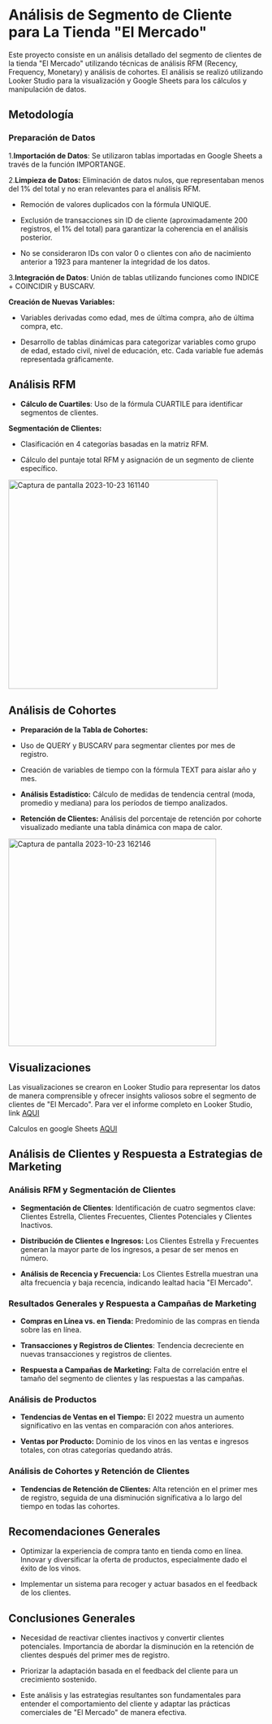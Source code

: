 # Análisis de Segmento de Cliente para La Tienda "El Mercado"
<p>
Este proyecto consiste en un análisis detallado del segmento de clientes de la tienda "El Mercado" utilizando técnicas de análisis RFM (Recency, Frequency, Monetary) y análisis de cohortes. El análisis se realizó utilizando Looker Studio para la visualización y Google Sheets para los cálculos y manipulación de datos.
</p>

## Metodología
### Preparación de Datos
1.**Importación de Datos**: Se utilizaron tablas importadas en Google Sheets a través de la función IMPORTANGE.

2.**Limpieza de Datos:**
Eliminación de datos nulos, que representaban menos del 1% del total y no eran relevantes para el análisis RFM.

- Remoción de valores duplicados con la fórmula UNIQUE.

- Exclusión de transacciones sin ID de cliente (aproximadamente 200 registros, el 1% del total) para garantizar la coherencia en el análisis posterior.

- No se consideraron IDs con valor 0 o clientes con año de nacimiento anterior a 1923 para mantener la integridad de los datos.

3.**Integración de Datos**:
Unión de tablas utilizando funciones como INDICE + COINCIDIR y BUSCARV.

**Creación de Nuevas Variables:**
- Variables derivadas como edad, mes de última compra, año de última compra, etc.

- Desarrollo de tablas dinámicas para categorizar variables como grupo de edad, estado civil, nivel de educación, etc. Cada variable fue además representada gráficamente.

## Análisis RFM
- **Cálculo de Cuartiles**: Uso de la fórmula CUARTILE para identificar segmentos de clientes.

**Segmentación de Clientes:**
- Clasificación en 4 categorías basadas en la matriz RFM.

- Cálculo del puntaje total RFM y asignación de un segmento de cliente específico.
<img width="412" alt="Captura de pantalla 2023-10-23 161140" src="https://github.com/Yesi0/Analisis-de-Datos-segmentacions-clientes/assets/125078076/23e8c994-e2ff-4e0d-abef-c04f6160ca9f">

## Análisis de Cohortes
- **Preparación de la Tabla de Cohortes:**
- Uso de QUERY y BUSCARV para segmentar clientes por mes de registro.

- Creación de variables de tiempo con la fórmula TEXT para aislar año y mes.

- **Análisis Estadístico:**
Cálculo de medidas de tendencia central (moda, promedio y mediana) para los períodos de tiempo analizados.

- **Retención de Clientes:**
Análisis del porcentaje de retención por cohorte visualizado mediante una tabla dinámica con mapa de calor.

<img width="409" alt="Captura de pantalla 2023-10-23 162146" src="https://github.com/Yesi0/Analisis-de-Datos-segmentacions-clientes/assets/125078076/56198da6-1703-461f-8442-44d4083fdbcd">

## Visualizaciones
Las visualizaciones se crearon en Looker Studio para representar los datos de manera comprensible y ofrecer insights valiosos sobre el segmento de clientes de "El Mercado".
Para ver el informe completo en Looker Studio, link [AQUI ](https://lookerstudio.google.com/s/ucHIaMikHsQ) 

Calculos en google Sheets [AQUI ](https://docs.google.com/spreadsheets/d/1n5zhB27EtlrdLryIRFz9riCwSNQVysyb0U7EgieKT7o/edit?usp=sharing)

## Análisis de Clientes y Respuesta a Estrategias de Marketing

### Análisis RFM y Segmentación de Clientes

- **Segmentación de Clientes**: Identificación de cuatro segmentos clave: Clientes Estrella, Clientes Frecuentes, Clientes Potenciales y Clientes Inactivos.

- **Distribución de Clientes e Ingresos:** Los Clientes Estrella y Frecuentes generan la mayor parte de los ingresos, a pesar de ser menos en número.

- **Análisis de Recencia y Frecuencia:** Los Clientes Estrella muestran una alta frecuencia y baja recencia, indicando lealtad hacia "El Mercado".


### Resultados Generales y Respuesta a Campañas de Marketing

- **Compras en Línea vs. en Tienda:** Predominio de las compras en tienda sobre las en línea.

- **Transacciones y Registros de Clientes**: Tendencia decreciente en nuevas transacciones y registros de clientes.

- **Respuesta a Campañas de Marketing:** Falta de correlación entre el tamaño del segmento de clientes y las respuestas a las campañas.

### Análisis de Productos

- **Tendencias de Ventas en el Tiempo:** El 2022 muestra un aumento significativo en las ventas en comparación con años anteriores.

- **Ventas por Producto:** Dominio de los vinos en las ventas e ingresos totales, con otras categorías quedando atrás.

###  Análisis de Cohortes y Retención de Clientes

- **Tendencias de Retención de Clientes:** Alta retención en el primer mes de registro, seguida de una disminución significativa a lo largo del tiempo en todas las cohortes.

## Recomendaciones Generales

- Optimizar la experiencia de compra tanto en tienda como en línea.
Innovar y diversificar la oferta de productos, especialmente dado el éxito de los vinos.

- Implementar un sistema para recoger y actuar basados en el feedback de los clientes.

## Conclusiones Generales

- Necesidad de reactivar clientes inactivos y convertir clientes potenciales.
Importancia de abordar la disminución en la retención de clientes después del primer mes de registro.

- Priorizar la adaptación basada en el feedback del cliente para un crecimiento sostenido.

- Este análisis y las estrategias resultantes son fundamentales para entender el comportamiento del cliente y adaptar las prácticas comerciales de "El Mercado" de manera efectiva.

